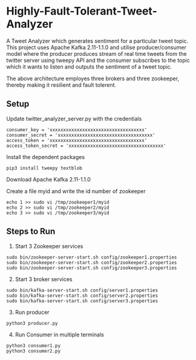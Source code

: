 # Highly-Fault-Tolerant-Tweet-Analyzer

A Tweet Analyzer which generates sentiment for a particular tweet topic. This project uses Apache Kafka 2.11-1.1.0 and utilise producer/consumer model where the producer produces stream of real time tweets from the twitter server using tweepy API and the consumer subscribes to the topic which it wants to listen and outputs the sentiment of a tweet topic. 

The above architecture employes three brokers and three zookeeper, thereby making it resilient and fault tolerent. 


## Setup

Update twitter_analyzer_server.py with the credentials
```
consumer_key = 'xxxxxxxxxxxxxxxxxxxxxxxxxxxxxxxxxxx'
consumer_secret = 'xxxxxxxxxxxxxxxxxxxxxxxxxxxxxxxxxxx'
access_token = 'xxxxxxxxxxxxxxxxxxxxxxxxxxxxxxxxxxx'
access_token_secret = 'xxxxxxxxxxxxxxxxxxxxxxxxxxxxxxxxxxx'
```
Install the dependent packages
```
pip3 install tweepy textblob
```

Download Apache Kafka 2.11-1.1.0 

Create a file myid and write the id number of zookeeper
```
echo 1 >> sudo vi /tmp/zookeeper1/myid
echo 2 >> sudo vi /tmp/zookeeper2/myid
echo 3 >> sudo vi /tmp/zookeeper3/myid
```

## Steps to Run

1. Start 3 Zookeeper services
```
sudo bin/zookeeper-server-start.sh config/zookeeper1.properties
sudo bin/zookeeper-server-start.sh config/zookeeper2.properties
sudo bin/zookeeper-server-start.sh config/zookeeper3.properties
```
2. Start 3 broker services
```
sudo bin/kafka-server-start.sh config/server1.properties
sudo bin/kafka-server-start.sh config/server2.properties
sudo bin/kafka-server-start.sh config/server3.properties
```
3. Run producer
```
python3 producer.py
```
4. Run Consumer in multiple terminals
```
python3 consumer1.py
python3 consumer2.py
```
